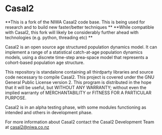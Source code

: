 Casal2
======

**This is a fork of the NIWA Casal2 code base. This is being used for research and to build new faster/better techniques **
**While compatible with Casal2, this fork will likely be considerably further ahead with technologies (e.g. python, threading etc) **

Casal2 is an open source age structured population dynamics model. 
It can implement a range of a statistical catch-at-age 
population dynamics models, using a discrete time-step 
area-space model that represents a cohort-based 
population age structure. 

This repository is standalone containing all thirdparty 
libraries and source code necessary to compile Casal2. 
This project is covered under the GNU General Public 
License version 2. This program is distributed in the 
hope that it will be useful, but WITHOUT ANY WARRANTY; 
without even the implied warranty of MERCHANTABILITY 
or FITNESS FOR A PARTICULAR PURPOSE.

Casal2 is in an alpha testing phase, with some modules functioning as intended and others in development phase. 

For more information about Casal2 contact the Casal2 
Development Team at casal2@niwa.co.nz
